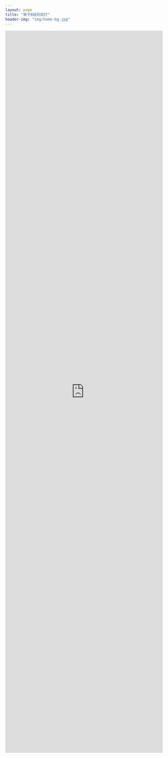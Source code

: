 ```yaml
---
layout: page
title: "男子B级别双打"
header-img: "img/home-bg.jpg"
---
```


<iframe src="http://actc.challonge.com/2017_double_b/module" width="100%" height="2300" frameborder="0" scrolling="auto" allowtransparency="true"></iframe>

